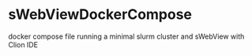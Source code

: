 # sWebViewDockerCompose
docker compose file running a minimal slurm cluster and sWebView with Clion IDE
